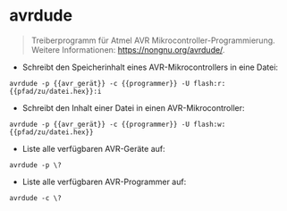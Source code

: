 # avrdude

> Treiberprogramm für Atmel AVR Mikrocontroller-Programmierung.
> Weitere Informationen: <https://nongnu.org/avrdude/>.

- Schreibt den Speicherinhalt eines AVR-Mikrocontrollers in eine Datei:

`avrdude -p {{avr_gerät}} -c {{programmer}} -U flash:r:{{pfad/zu/datei.hex}}:i`

- Schreibt den Inhalt einer Datei in einen AVR-Mikrocontroller:

`avrdude -p {{avr_gerät}} -c {{programmer}} -U flash:w:{{pfad/zu/datei.hex}}`

- Liste alle verfügbaren AVR-Geräte auf:

`avrdude -p \?`

- Liste alle verfügbaren AVR-Programmer auf:

`avrdude -c \?`
